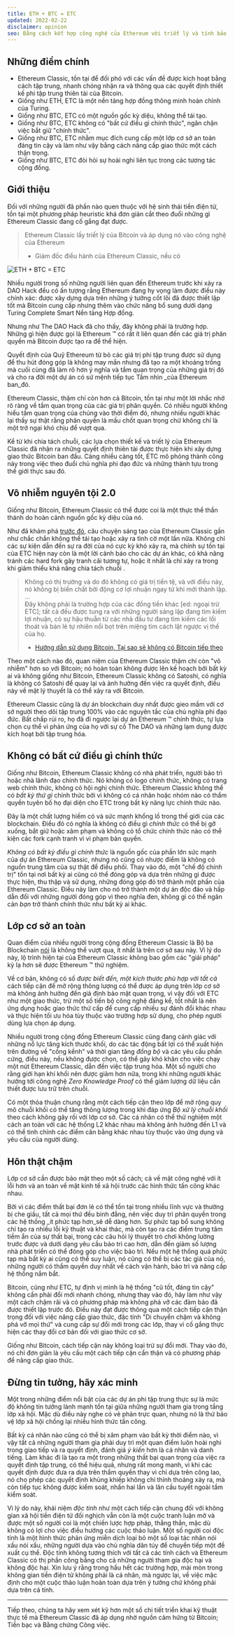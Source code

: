 ```yaml
---
title: ETH + BTC = ETC
updated: 2022-02-22
disclaimer: opinion
seo: Bằng cách kết hợp công nghệ của Ethereum với triết lý và tính bảo mật của Bitcoin, Ethereum Classic đứng một mình trong việc có thể cung cấp một Nền tảng hợp đồng thông minh phi tập trung thực sự.
---
```


## Những điểm chính

- Ethereum Classic, tồn tại để đối phó với các vấn đề được kích hoạt bằng cách tập trung, nhanh chóng nhận ra và thông qua các quyết định thiết kế phi tập trung thiên tài của Bitcoin.
- Giống như ETH, ETC là một nền tảng hợp đồng thông minh hoàn chỉnh của Turing.
- Giống như BTC, ETC có một nguồn gốc kỳ diệu, không thể tái tạo.
- Giống như BTC, ETC không có "bất cứ điều gì chính thức", ngăn chặn việc bắt giữ "chính thức".
- Giống như BTC, ETC nhằm mục đích cung cấp một lớp cơ sở an toàn đáng tin cậy và làm như vậy bằng cách nâng cấp giao thức một cách thận trọng.
- Giống như BTC, ETC đòi hỏi sự hoài nghi liên tục trong các tương tác cộng đồng.

## Giới thiệu

Đối với những người đã phần nào quen thuộc với hệ sinh thái tiền điện tử, tồn tại một phương pháp heuristic khá đơn giản cắt theo đuổi những gì Ethereum Classic đang cố gắng đạt được.

> Ethereum Classic lấy triết lý của Bitcoin và áp dụng nó vào công nghệ của Ethereum
> 
> - Giám đốc điều hành của Ethereum Classic, nếu có

![ETH + BTC = ETC](./ethbtcetc.png)

Nhiều người trong số những người liên quan đến Ethereum trước khi xảy ra DAO Hack đều có ấn tượng rằng Ethereum đang hy vọng làm được điều này chính xác: được xây dựng dựa trên những ý tưởng cốt lõi đã được thiết lập tốt mà Bitcoin cung cấp nhưng thêm vào chức năng bổ sung dưới dạng Turing Complete Smart Nền tảng Hợp đồng.

Nhưng như The DAO Hack đã cho thấy, đây không phải là trường hợp. Những gì hiện được gọi là Ethereum ™ có rất ít liên quan đến các giá trị phân quyền mà Bitcoin được tạo ra để thể hiện.

Quyết định của Quỹ Ethereum từ bỏ các giá trị phi tập trung được sử dụng để thu hút đóng góp là không may mắn nhưng đã tạo ra một khoảng trống mà cuối cùng đã làm rõ hơn ý nghĩa và tầm quan trọng của những giá trị đó và cho ra đời một dự án có sứ mệnh tiếp tục Tầm nhìn _của Ethereum ban_đó.

Ethereum Classic, thậm chí còn hơn cả Bitcoin, tồn tại như một lời nhắc nhở rõ ràng về tầm quan trọng của các giá trị phân quyền. Có nhiều người không hiểu tầm quan trọng của chúng vào thời điểm đó, nhưng nhiều người khác lại thấy sự thật rằng phân quyền là mấu chốt quan trọng chứ không chỉ là một trở ngại khó chịu để vượt qua.

Kể từ khi chia tách chuỗi, các lựa chọn thiết kế và triết lý của Ethereum Classic đã nhận ra những quyết định thiên tài được thực hiện khi xây dựng giao thức Bitcoin ban đầu. Càng nhiều càng tốt, ETC mô phỏng thành công này trong việc theo đuổi chủ nghĩa phi đạo đức và những thành tựu trong thế giới thực sau đó.

## Vô nhiễm nguyên tội 2.0

Giống như Bitcoin, Ethereum Classic có thể được coi là một thực thể thần thánh do hoàn cảnh nguồn gốc kỳ diệu của nó.

Như đã khám phá [trước đó](/why-classic/genesis#the-immaculate-conception), câu chuyện sáng tạo của Ethereum Classic gần như chắc chắn không thể tái tạo hoặc xảy ra tình cờ một lần nữa. Không chỉ các sự kiện dẫn đến sự ra đời của nó cực kỳ khó xảy ra, mà chính sự tồn tại của ETC hiện nay còn là một lời cảnh báo cho các dự án khác, có khả năng tránh các hard fork gây tranh cãi tương tự, hoặc ít nhất là chỉ xảy ra trong khi giảm thiểu khả năng chia tách chuỗi .

> Không có thị trường và do đó không có giá trị tiền tệ, và với điều này, nó không bị biến chất bởi động cơ lợi nhuận ngay từ khi mới thành lập.  
> ...  
> Đây không phải là trường hợp của các đồng tiền khác [ed: ngoại trừ ETC]; tất cả đều được tung ra với những người sáng lập đang tìm kiếm lợi nhuận, có sự hậu thuẫn từ các nhà đầu tư đang tìm kiếm các lối thoát và bán lẻ tự nhiên nổi bọt trên miệng tìm cách lật ngược vị thế của họ.
> 
> - [Hướng dẫn sử dụng Bitcoin, Tại sao sẽ không có Bitcoin tiếp theo](https://thebitcoinmanual.com/articles/why-there-wont-be-a-next-bitcoin/)

Theo một cách nào đó, quan niệm của Ethereum Classic thậm chí còn "vô nhiễm" hơn so với Bitcoin; nó hoàn toàn không được lên kế hoạch bởi bất kỳ ai và không giống như Bitcoin, Ethereum Classic không có Satoshi, có nghĩa là không có Satoshi để quay lại và ảnh hưởng đến việc ra quyết định, điều này về mặt lý thuyết là có thể xảy ra với Bitcoin.

Ethereum Classic cũng là dự án blockchain duy nhất được gieo mầm với cơ sở người theo dõi tập trung 100% vào các nguyên tắc của chủ nghĩa phi đạo đức. Bất chấp rủi ro, họ đã đi ngược lại dự án Ethereum ™ chính thức, tự lựa chọn cụ thể vì phản ứng của họ với sự cố The DAO và những lạm dụng được kích hoạt bởi tập trung hóa.

## Không có bất cứ điều gì chính thức

Giống như Bitcoin, Ethereum Classic không có nhà phát triển, người bảo trì hoặc nhà lãnh đạo chính thức. Nó không có logo chính thức, không có trang web chính thức, không có hội nghị chính thức. Ethereum Classic không thể có _bất kỳ thứ gì_ chính thức bởi vì không có cá nhân hoặc nhóm nào có thẩm quyền tuyên bố họ đại diện cho ETC trong bất kỳ năng lực chính thức nào.

Đây là một chất lượng hiếm có và sức mạnh khổng lồ trong thế giới của các blockchain. Điều đó có nghĩa là không có điều gì _chính thức_ có thể bị gỡ xuống, bắt giữ hoặc xâm phạm và không có tổ chức chính thức nào có thể kiện các fork cạnh tranh vì vi phạm bản quyền.

_Không có bất kỳ điều gì chính thức_ là nguồn gốc của phần lớn sức mạnh của dự án Ethereum Classic, nhưng nó cũng có nhược điểm là không có nguồn trung tâm của sự thật để điều phối. Thay vào đó, một "chế độ chính trị" tồn tại nơi bất kỳ ai cũng có thể đóng góp và dựa trên những gì được thực hiện, thu thập và sử dụng, những đóng góp đó trở thành một phần của Ethereum Classic. Điều này làm cho nó trở thành một dự án độc đáo và hấp dẫn đối với những người đóng góp vì theo nghĩa đen, không gì có thể ngăn cản _bạn_ trở thành chính thức như bất kỳ ai khác.

## Lớp cơ sở an toàn

Quan điểm của nhiều người trong cộng đồng Ethereum Classic là Bộ ba Blockchain [nói](/why-classic/decentralism#the-blockchain-trilemma) là không thể vượt qua, ít nhất là trên cơ sở sau này. Vì lý do này, lộ trình hiện tại của Ethereum Classic không bao gồm các "giải pháp" kỳ lạ hơn sẽ được Ethereum ™ thử nghiệm.

Về cơ bản, không có số _được biết đến, một kích thước phù hợp với tất cả_ cách tiếp cận để mở rộng thông lượng có thể được áp dụng trên lớp cơ sở mà không ảnh hưởng đến giả định bảo mật quan trọng, vì vậy đối với ETC như một giao thức, trừ một số tiến bộ công nghệ đáng kể, tốt nhất là nên ứng dụng hoặc giao thức thứ cấp để cung cấp nhiều sự đánh đổi khác nhau và thực hiện tối ưu hóa tùy thuộc vào trường hợp sử dụng, cho phép người dùng lựa chọn áp dụng.

Nhiều người trong cộng đồng Ethereum Classic cũng đang cảnh giác với những nỗ lực tăng kích thước khối, do các tác động bất lợi có thể xuất hiện trên đường về "cồng kềnh" và thời gian tăng _đồng bộ_ và các yêu cầu phần cứng, điều này, nếu không được chọn, có thể gây khó khăn cho việc chạy một nút Ethereum Classic, dẫn đến việc tập trung hóa. Một số người cho rằng giới hạn khí khối nên được giảm hơn nữa, trong khi những người khác hướng tới công nghệ _Zero Knowledge Proof_ có thể giảm lượng dữ liệu cần thiết được lưu trữ trên chuỗi.

Có một thỏa thuận chung rằng một cách tiếp cận theo lớp để mở rộng quy mô chuỗi khối có thể tăng thông lượng trong khi đáp ứng _Bộ xử lý chuỗi khối_ theo cách không gây rối với lớp cơ sở. Các cá nhân có thể thử nghiệm một cách an toàn với các hệ thống L2 khác nhau mà không ảnh hưởng đến L1 và có thể tinh chỉnh các điểm cân bằng khác nhau tùy thuộc vào ứng dụng và yêu cầu của người dùng.

## Hôn thật chậm

Lớp cơ sở cần được bảo mật theo một số cách; cả về mặt công nghệ với ít lỗi hơn và an toàn về mặt kinh tế xã hội trước các hình thức tấn công khác nhau.

Bởi vì các điểm thất bại đơn lẻ có thể tồn tại trong nhiều lĩnh vực và thường bị che giấu, tất cả mọi thứ đều bình đẳng, nên việc duy trì phân quyền trong các hệ thống _ít phức tạp hơn_sẽ dễ dàng hơn. Sự phức tạp bổ sung không chỉ tạo ra nhiều lỗi kỹ thuật và khai thác, mà còn tạo ra các điểm trung tâm tiềm ẩn của sự thất bại, trong các câu hỏi lý thuyết trò chơi không lường trước được và dưới dạng yêu cầu bảo trì cao hơn, dẫn đến giảm số lượng nhà phát triển có thể đóng góp cho việc bảo trì. Nếu một hệ thống quá phức tạp mà bất kỳ ai cũng có thể suy luận, nó cũng có thể bị các tác giả của nó, những người có thẩm quyền duy nhất về cách vận hành, bảo trì và nâng cấp hệ thống nắm bắt.

Bitcoin, cũng như ETC, tự định vị mình là hệ thống "cũ tốt, đáng tin cậy" không cần phải đổi mới nhanh chóng, nhưng thay vào đó, hãy làm như vậy một cách chậm rãi và có phương pháp mà không phá vỡ các đảm bảo đã được thiết lập trước đó. Điều này đạt được thông qua một cách tiếp cận thận trọng đối với việc nâng cấp giao thức, đặc tính "Di chuyển chậm và không phá vỡ mọi thứ" và cung cấp sự đổi mới trong các lớp, thay vì cố gắng thực hiện các thay đổi cơ bản đối với giao thức cơ sở.

Giống như Bitcoin, cách tiếp cận này không loại trừ sự đổi mới. Thay vào đó, nó chỉ đơn giản là yêu cầu một cách tiếp cận [](/knowledge/future#upgrade-process) cẩn thận và có phương pháp để nâng cấp giao thức.

## Đừng tin tưởng, hãy xác minh

Một trong những điểm nổi bật của các dự án phi tập trung thực sự là mức độ không tin tưởng lành mạnh tồn tại giữa những người tham gia trong tầng lớp xã hội. Mặc dù điều này nghe có vẻ phản trực quan, nhưng nó là thứ bảo vệ lớp xã hội chống lại nhiều hình thức tấn công.

Bất kỳ cá nhân nào cũng có thể bị xâm phạm vào bất kỳ thời điểm nào, vì vậy tất cả những người tham gia phải duy trì một quan điểm luôn hoài nghi trong giao tiếp và ra quyết định, đánh giá _ý kiến_ hơn là cá nhân và danh tiếng. Làm khác đi là tạo ra một trong những thất bại quan trọng của việc ra quyết định tập trung, có thể hiệu quả, nhưng rất mong manh, vì khi các quyết định được đưa ra dựa trên thẩm quyền thay vì chỉ dựa trên công lao, nó cho phép các quyết định khủng khiếp không chỉ thỉnh thoảng xảy ra, mà còn tiếp tục không được kiểm soát, nhấn hai lần và lăn cầu tuyết ngoài tầm kiểm soát.

Vì lý do này, khái niệm *độc tính* như một cách tiếp cận chung đối với không gian xã hội tiền điện tử đối nghịch vẫn còn là một cuộc tranh luận mở và được một số người coi là một chiến lược hợp pháp, thẳng thắn, mặc dù không có lợi cho việc điều hướng các cuộc thảo luận. Một số người coi độc tính là một hình thức phản ứng miễn dịch loại bỏ một số loại tác nhân nói xấu nói xấu, những người dựa vào chủ nghĩa dân túy để chuyển tiếp một đề xuất cụ thể. Độc tính không tương thích với tất cả các tính cách và Ethereum Classic có thị phần công bằng cho cả những người tham gia độc hại và không độc hại. Xin lưu ý rằng trong hầu hết các trường hợp, mài mòn trong không gian tiền điện tử không phải là cá nhân, mà ngược lại, về việc mặc định cho một cuộc thảo luận hoàn toàn dựa trên ý tưởng chứ không phải dựa trên cá tính.

---

Tiếp theo, chúng ta hãy xem xét kỹ hơn một số chi tiết triển khai kỹ thuật thực tế mà Ethereum Classic đã áp dụng nhờ nguồn cảm hứng từ Bitcoin; Tiền bạc và Bằng chứng Công việc.
